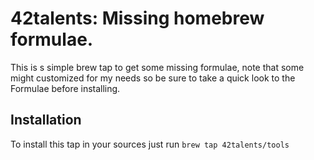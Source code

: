 # 42talents: Missing homebrew formulae.

This is s simple brew tap to get some missing formulae, note that some might customized for my needs so be sure to take a quick look to the Formulae before installing.

## Installation

To install this tap in your sources just run `brew tap 42talents/tools`
